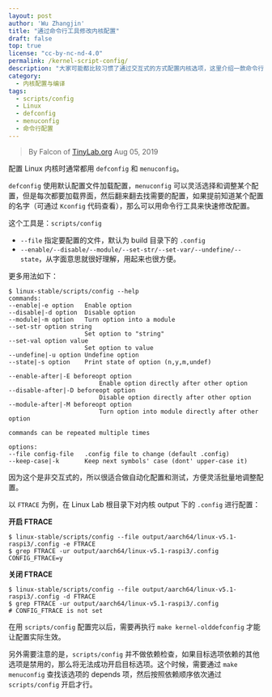 ```yaml
---
layout: post
author: 'Wu Zhangjin'
title: "通过命令行工具修改内核配置"
draft: false
top: true
license: "cc-by-nc-nd-4.0"
permalink: /kernel-script-config/
description: "大家可能都比较习惯了通过交互式的方式配置内核选项，这里介绍一款命令行的非交互式配置工具。"
category:
  - 内核配置与编译
tags:
  - scripts/config
  - Linux
  - defconfig
  - menuconfig
  - 命令行配置
---
```


> By Falcon of [TinyLab.org][1]
> Aug 05, 2019

配置 Linux 内核时通常都用 `defconfig` 和 `menuconfig`。

`defconfig` 使用默认配置文件加载配置，`menuconfig` 可以灵活选择和调整某个配置，但是每次都要加载界面，然后翻来翻去找需要的配置，如果提前知道某个配置的名字（可通过 `Kconfig` 代码查看），那么可以用命令行工具来快速修改配置。

这个工具是：`scripts/config`

  * `--file` 指定要配置的文件，默认为 build 目录下的 `.config`
  * `--enable/--disable/--module/--set-str/--set-var/--undefine/--state`，从字面意思就很好理解，用起来也很方便。

更多用法如下：

    $ linux-stable/scripts/config --help
    commands:
	--enable|-e option   Enable option
	--disable|-d option  Disable option
	--module|-m option   Turn option into a module
	--set-str option string
	                     Set option to "string"
	--set-val option value
	                     Set option to value
	--undefine|-u option Undefine option
	--state|-s option    Print state of option (n,y,m,undef)

	--enable-after|-E beforeopt option
                             Enable option directly after other option
	--disable-after|-D beforeopt option
                             Disable option directly after other option
	--module-after|-M beforeopt option
                             Turn option into module directly after other option

	commands can be repeated multiple times

    options:
	--file config-file   .config file to change (default .config)
	--keep-case|-k       Keep next symbols' case (dont' upper-case it)


因为这个是非交互式的，所以很适合做自动化配置和测试，方便灵活批量地调整配置。

以 `FTRACE` 为例，在 Linux Lab 根目录下对内核 output 下的 `.config` 进行配置：

**开启 FTRACE**

    $ linux-stable/scripts/config --file output/aarch64/linux-v5.1-raspi3/.config -e FTRACE
    $ grep FTRACE -ur output/aarch64/linux-v5.1-raspi3/.config
    CONFIG_FTRACE=y

**关闭 FTRACE**

    $ linux-stable/scripts/config --file output/aarch64/linux-v5.1-raspi3/.config -d FTRACE
    $ grep FTRACE -ur output/aarch64/linux-v5.1-raspi3/.config
    # CONFIG_FTRACE is not set

在用 `scripts/config` 配置完以后，需要再执行 `make kernel-olddefconfig` 才能让配置实际生效。

另外需要注意的是，`scripts/config` 并不做依赖检查，如果目标选项依赖的其他选项是禁用的，那么将无法成功开启目标选项。这个时候，需要通过 `make menuconfig` 查找该选项的 depends 项，然后按照依赖顺序依次通过 `scripts/config` 开启才行。

[1]: http://tinylab.org

